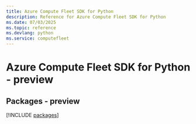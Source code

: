 ```yaml
---
title: Azure Compute Fleet SDK for Python
description: Reference for Azure Compute Fleet SDK for Python
ms.date: 07/03/2025
ms.topic: reference
ms.devlang: python
ms.service: computefleet
---
```

# Azure Compute Fleet SDK for Python - preview
## Packages - preview
[!INCLUDE [packages](compute-fleet-index.md)]